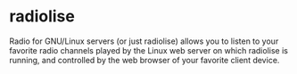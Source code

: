 # radiolise
Radio for GNU/Linux servers (or just radiolise) allows you to listen to your favorite radio channels played by the Linux web server on which radiolise is running, and controlled by the web browser of your favorite client device.
